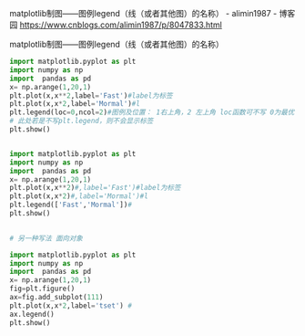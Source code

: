 matplotlib制图——图例legend（线（或者其他图）的名称） - alimin1987 - 博客园 https://www.cnblogs.com/alimin1987/p/8047833.html

matplotlib制图——图例legend（线（或者其他图）的名称）

```py
import matplotlib.pyplot as plt
import numpy as np
import  pandas as pd
x= np.arange(1,20,1)
plt.plot(x,x**2,label='Fast')#label为标签
plt.plot(x,x*2,label='Mormal')#l
plt.legend(loc=0,ncol=2)#图例及位置： 1右上角，2 左上角 loc函数可不写 0为最优 ncol为标签有几列
# 此处若是不写plt.legend，则不会显示标签
plt.show()


import matplotlib.pyplot as plt
import numpy as np
import  pandas as pd
x= np.arange(1,20,1)
plt.plot(x,x**2)#,label='Fast')#label为标签
plt.plot(x,x*2)#,label='Mormal')#l
plt.legend(['Fast','Mormal'])#
plt.show()
 

# 另一种写法 面向对象

import matplotlib.pyplot as plt
import numpy as np
import  pandas as pd
x= np.arange(1,20,1)
fig=plt.figure()
ax=fig.add_subplot(111)
plt.plot(x,x*2,label='tset') #
ax.legend()
plt.show()
```